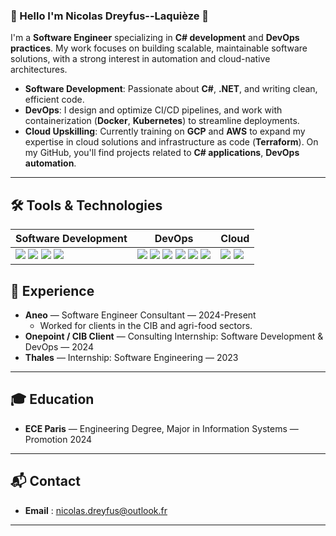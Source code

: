 ### 👋 Hello I'm Nicolas Dreyfus--Laquièze 👋
I'm a **Software Engineer** specializing in **C# development** and **DevOps practices**. My work focuses on building scalable, maintainable software solutions, with a strong interest in automation and cloud-native architectures.
- **Software Development**: Passionate about **C#**, **.NET**, and writing clean, efficient code.
- **DevOps**: I design and optimize CI/CD pipelines, and work with containerization (**Docker**, **Kubernetes**) to streamline deployments.
- **Cloud Upskilling**: Currently training on **GCP** and **AWS** to expand my expertise in cloud solutions and infrastructure as code (**Terraform**).
On my GitHub, you'll find projects related to **C# applications**, **DevOps automation**.

---

## **🛠️ Tools & Technologies**
| **Software Development**               | **DevOps**                     | **Cloud**         |
|----------------------------------------|--------------------------------|--------------------------------|
| <img src="https://skillicons.dev/icons?i=cs" /> <img src="https://skillicons.dev/icons?i=dotnet" /> <img src="https://skillicons.dev/icons?i=ts" />  <img src="https://skillicons.dev/icons?i=py" /> | <img src="https://skillicons.dev/icons?i=docker" /> <img src="https://skillicons.dev/icons?i=terraform" />  <img src="https://skillicons.dev/icons?i=kubernetes" /> <img src="https://skillicons.dev/icons?i=github" /> <img src="https://skillicons.dev/icons?i=gitlab" /> <img src="https://skillicons.dev/icons?i=githubactions" /> | <img src="https://skillicons.dev/icons?i=aws" /> <img src="https://skillicons.dev/icons?i=gcp" />| 



## **💼 Experience**
- **Aneo** — Software Engineer Consultant — 2024-Present
  - Worked for clients in the CIB and agri-food sectors.
- **Onepoint / CIB Client** — Consulting Internship: Software Development & DevOps — 2024
- **Thales** — Internship: Software Engineering — 2023

---

## **🎓 Education**
- **ECE Paris** — Engineering Degree, Major in Information Systems — Promotion 2024

---

## 📬 Contact
- **Email** : [nicolas.dreyfus@outlook.fr](mailto:nicolas.dreyfus@outlook.fr)

---


